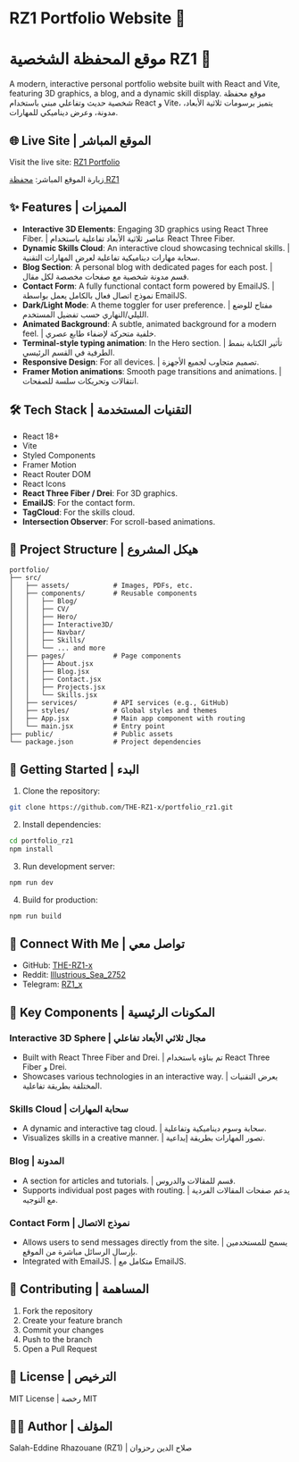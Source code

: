 # RZ1 Portfolio Website 🚀
# موقع المحفظة الشخصية RZ1 🚀

A modern, interactive personal portfolio website built with React and Vite, featuring 3D graphics, a blog, and a dynamic skill display.
موقع محفظة شخصية حديث وتفاعلي مبني باستخدام React و Vite، يتميز برسومات ثلاثية الأبعاد، مدونة، وعرض ديناميكي للمهارات.

## 🌐 Live Site | الموقع المباشر

Visit the live site: [RZ1 Portfolio](https://the-rz1-x.github.io/portfolio_rz1/)

زيارة الموقع المباشر: [محفظة RZ1](https://the-rz1-x.github.io/portfolio_rz1/)

## ✨ Features | المميزات

- **Interactive 3D Elements**: Engaging 3D graphics using React Three Fiber. | عناصر ثلاثية الأبعاد تفاعلية باستخدام React Three Fiber.
- **Dynamic Skills Cloud**: An interactive cloud showcasing technical skills. | سحابة مهارات ديناميكية تفاعلية لعرض المهارات التقنية.
- **Blog Section**: A personal blog with dedicated pages for each post. | قسم مدونة شخصية مع صفحات مخصصة لكل مقال.
- **Contact Form**: A fully functional contact form powered by EmailJS. | نموذج اتصال فعال بالكامل يعمل بواسطة EmailJS.
- **Dark/Light Mode**: A theme toggler for user preference. | مفتاح للوضع الليلي/النهاري حسب تفضيل المستخدم.
- **Animated Background**: A subtle, animated background for a modern feel. | خلفية متحركة لإضفاء طابع عصري.
- **Terminal-style typing animation**: In the Hero section. | تأثير الكتابة بنمط الطرفية في القسم الرئيسي.
- **Responsive Design**: For all devices. | تصميم متجاوب لجميع الأجهزة.
- **Framer Motion animations**: Smooth page transitions and animations. | انتقالات وتحريكات سلسة للصفحات.

## 🛠️ Tech Stack | التقنيات المستخدمة

- React 18+
- Vite
- Styled Components
- Framer Motion
- React Router DOM
- React Icons
- **React Three Fiber / Drei**: For 3D graphics.
- **EmailJS**: For the contact form.
- **TagCloud**: For the skills cloud.
- **Intersection Observer**: For scroll-based animations.

## 📁 Project Structure | هيكل المشروع

```
portfolio/
├── src/
│   ├── assets/           # Images, PDFs, etc.
│   ├── components/       # Reusable components
│   │   ├── Blog/
│   │   ├── CV/
│   │   ├── Hero/
│   │   ├── Interactive3D/
│   │   ├── Navbar/
│   │   ├── Skills/
│   │   └── ... and more
│   ├── pages/            # Page components
│   │   ├── About.jsx
│   │   ├── Blog.jsx
│   │   ├── Contact.jsx
│   │   ├── Projects.jsx
│   │   └── Skills.jsx
│   ├── services/         # API services (e.g., GitHub)
│   ├── styles/           # Global styles and themes
│   ├── App.jsx           # Main app component with routing
│   └── main.jsx          # Entry point
├── public/               # Public assets
└── package.json          # Project dependencies
```

## 🚀 Getting Started | البدء

1. Clone the repository:
```bash
git clone https://github.com/THE-RZ1-x/portfolio_rz1.git
```

2. Install dependencies:
```bash
cd portfolio_rz1
npm install
```

3. Run development server:
```bash
npm run dev
```

4. Build for production:
```bash
npm run build
```

## 🔗 Connect With Me | تواصل معي

- GitHub: [THE-RZ1-x](https://github.com/THE-RZ1-x)
- Reddit: [Illustrious_Sea_2752](https://www.reddit.com/user/Illustrious_Sea_2752/)
- Telegram: [RZ1_x](https://t.me/RZ1_x)

## 🎨 Key Components | المكونات الرئيسية

### Interactive 3D Sphere | مجال ثلاثي الأبعاد تفاعلي
- Built with React Three Fiber and Drei. | تم بناؤه باستخدام React Three Fiber و Drei.
- Showcases various technologies in an interactive way. | يعرض التقنيات المختلفة بطريقة تفاعلية.

### Skills Cloud | سحابة المهارات
- A dynamic and interactive tag cloud. | سحابة وسوم ديناميكية وتفاعلية.
- Visualizes skills in a creative manner. | تصور المهارات بطريقة إبداعية.

### Blog | المدونة
- A section for articles and tutorials. | قسم للمقالات والدروس.
- Supports individual post pages with routing. | يدعم صفحات المقالات الفردية مع التوجيه.

### Contact Form | نموذج الاتصال
- Allows users to send messages directly from the site. | يسمح للمستخدمين بإرسال الرسائل مباشرة من الموقع.
- Integrated with EmailJS. | متكامل مع EmailJS.

## 🤝 Contributing | المساهمة

1. Fork the repository
2. Create your feature branch
3. Commit your changes
4. Push to the branch
5. Open a Pull Request

## 📄 License | الترخيص

MIT License | رخصة MIT

## 👨‍💻 Author | المؤلف

Salah-Eddine Rhazouane (RZ1) | صلاح الدين رحزوان
